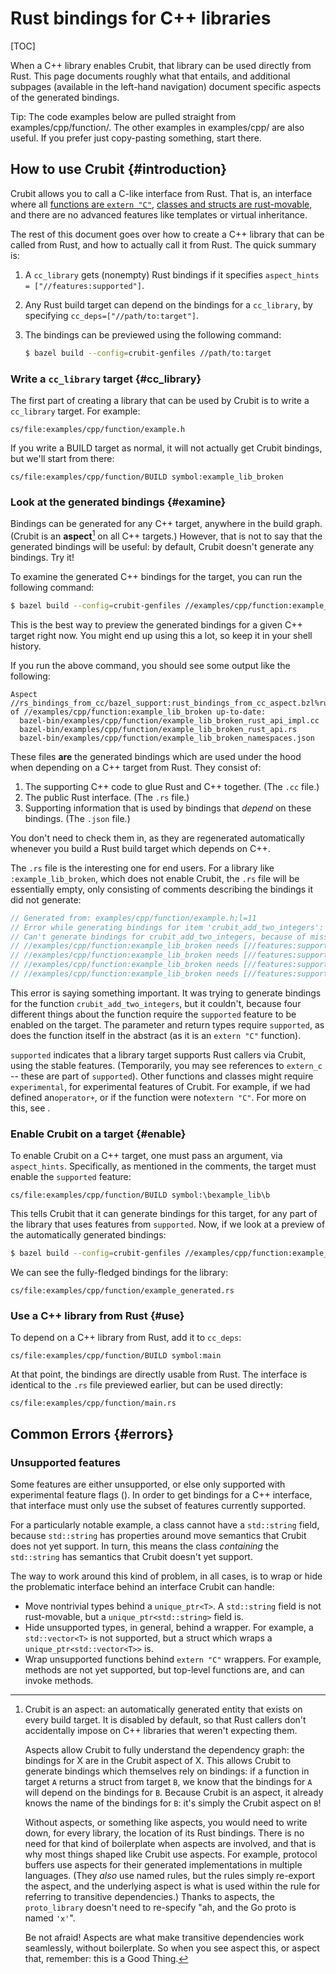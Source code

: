 # Rust bindings for C++ libraries

[TOC]

When a C++ library enables Crubit, that library can be used directly from Rust.
This page documents roughly what that entails, and additional subpages
(available in the left-hand navigation) document specific aspects of the
generated bindings.

Tip: The code examples below are pulled straight from
examples/cpp/function/. The other examples in
examples/cpp/ are also useful. If you prefer just
copy-pasting something, start there.

## How to use Crubit {#introduction}

Crubit allows you to call a C-like interface from Rust. That is, an interface
where all [functions are `extern "C"`](functions),
[classes and structs are rust-movable](classes_and_structs), and there are no
advanced features like templates or virtual inheritance.

The rest of this document goes over how to create a C++ library that can be
called from Rust, and how to actually call it from Rust. The quick summary is:

1.  A `cc_library` gets (nonempty) Rust bindings if it specifies `aspect_hints =
    ["//features:supported"]`.

2.  Any Rust build target can depend on the bindings for a `cc_library`, by
    specifying `cc_deps=["//path/to:target"]`.

3.  The bindings can be previewed using the following command:

    ```sh
    $ bazel build --config=crubit-genfiles //path/to:target
    ```

### Write a `cc_library` target {#cc_library}

The first part of creating a library that can be used by Crubit is to write a
`cc_library` target. For example:

```live-snippet
cs/file:examples/cpp/function/example.h
```

If you write a BUILD target as normal, it will not actually get Crubit bindings,
but we'll start from there:

```live-snippet
cs/file:examples/cpp/function/BUILD symbol:example_lib_broken
```

### Look at the generated bindings {#examine}

Bindings can be generated for any C++ target, anywhere in the build graph.
(Crubit is an **aspect**[^aspects] on all C++ targets.) However, that is not to
say that the generated bindings will be useful: by default, Crubit doesn't
generate any bindings. Try it!

To examine the generated C++ bindings for the target, you can run the following
command:

```sh
$ bazel build --config=crubit-genfiles //examples/cpp/function:example_lib_broken
```

This is the best way to preview the generated bindings for a given C++ target
right now. You might end up using this a lot, so keep it in your shell history.

If you run the above command, you should see some output like the following:

```
Aspect //rs_bindings_from_cc/bazel_support:rust_bindings_from_cc_aspect.bzl%rust_bindings_from_cc_aspect of //examples/cpp/function:example_lib_broken up-to-date:
  bazel-bin/examples/cpp/function/example_lib_broken_rust_api_impl.cc
  bazel-bin/examples/cpp/function/example_lib_broken_rust_api.rs
  bazel-bin/examples/cpp/function/example_lib_broken_namespaces.json
```

These files **are** the generated bindings which are used under the hood when
depending on a C++ target from Rust. They consist of:

1.  The supporting C++ code to glue Rust and C++ together. (The `.cc` file.)
2.  The public Rust interface. (The `.rs` file.)
3.  Supporting information that is used by bindings that *depend* on these
    bindings. (The `.json` file.)

You don't need to check them in, as they are regenerated automatically whenever
you build a Rust build target which depends on C++.

The `.rs` file is the interesting one for end users. For a library like `:example_lib_broken`, which does not enable Crubit, the
`.rs` file will be essentially empty, only consisting of comments describing the
bindings it did not generate:

```rust
// Generated from: examples/cpp/function/example.h;l=11
// Error while generating bindings for item 'crubit_add_two_integers':
// Can't generate bindings for crubit_add_two_integers, because of missing required features (<internal link>):
// //examples/cpp/function:example_lib_broken needs [//features:supported] for crubit_add_two_integers (return type)
// //examples/cpp/function:example_lib_broken needs [//features:supported] for crubit_add_two_integers (the type of x (parameter #0))
// //examples/cpp/function:example_lib_broken needs [//features:supported] for crubit_add_two_integers (the type of y (parameter #1))
// //examples/cpp/function:example_lib_broken needs [//features:supported] for crubit_add_two_integers (extern \"C\" function)
```

This error is saying something important. It was trying to generate bindings for
the function `crubit_add_two_integers`, but it couldn't, because four different
things about the function require the `supported` feature to be enabled on the
target. The parameter and return types require `supported`, as does the function
itself in the abstract (as it is an `extern "C"` function).

`supported` indicates that a library target supports Rust callers via Crubit,
using the stable features. (Temporarily, you may see references to `extern_c` --
these are part of `supported`). Other functions and classes might
require `experimental`, for experimental features of Crubit. For example, if we
had defined an`operator+`, or if the function were not`extern "C"`. For more on
this, see <internal link>.

### Enable Crubit on a target {#enable}

To enable Crubit on a C++ target, one must pass an argument, via `aspect_hints`.
Specifically, as mentioned in the comments, the target must enable the
`supported` feature:

```live-snippet
cs/file:examples/cpp/function/BUILD symbol:\bexample_lib\b
```

This tells Crubit that it can generate bindings for this target, for any part of
the library that uses features from `supported`. Now, if we look at a preview of
the automatically generated bindings:

```sh
$ bazel build --config=crubit-genfiles //examples/cpp/function:example_lib
```

We can see the fully-fledged bindings for the library:

```live-snippet
cs/file:examples/cpp/function/example_generated.rs
```

### Use a C++ library from Rust {#use}

To depend on a C++ library from Rust, add it to `cc_deps`:

```live-snippet
cs/file:examples/cpp/function/BUILD symbol:main
```

At that point, the bindings are directly usable from Rust. The interface is
identical to the `.rs` file previewed earlier, but can be used directly:

```live-snippet
cs/file:examples/cpp/function/main.rs
```

## Common Errors {#errors}

### Unsupported features

Some features are either unsupported, or else only supported with experimental
feature flags (<internal link>). In order to get bindings for a C++
interface, that interface must only use the subset of features currently
supported.

For a particularly notable example, a class cannot have a `std::string` field,
because `std::string` has properties around move semantics that Crubit does not
yet support. In turn, this means the class *containing* the `std::string` has
semantics that Crubit doesn't yet support.

The way to work around this kind of problem, in all cases, is to wrap or hide the problematic
interface behind an interface Crubit can handle:

*   Move nontrivial types behind a `unique_ptr<T>`. A `std::string` field is not
    rust-movable, but a `unique_ptr<std::string>` field is.
*   Hide unsupported types, in general, behind a wrapper. For example, a
    `std::vector<T>` is not supported, but a struct which wraps a
    `unique_ptr<std::vector<T>>` is.
*   Wrap unsupported functions behind `extern "C"` wrappers. For example,
    methods are not yet supported, but top-level functions are, and can invoke
    methods.

[^aspects]: Crubit is an aspect: an automatically generated entity that exists
    on every build target. It is disabled by default, so that Rust
    callers don't accidentally impose on C++ libraries that weren't
    expecting them.

    Aspects allow Crubit to fully understand the dependency graph: the
    bindings for X are in the Crubit aspect of X. This allows Crubit to
    generate bindings which themselves rely on bindings: if a function
    in target `A` returns a struct from target `B`, we know that the
    bindings for `A` will depend on the bindings for `B`. Because Crubit
    is an aspect, it already knows the name of the bindings for `B`:
    it's simply the Crubit aspect on `B`!

    Without aspects, or something like aspects, you would need to write
    down, for every library, the location of its Rust bindings. There is
    no need for that kind of boilerplate when aspects are involved, and
    that is why most things shaped like Crubit use aspects. For example,
    protocol buffers use aspects for their generated implementations in
    multiple languages. (They *also* use named rules, but the rules
    simply re-export the aspect, and the underlying aspect is what is
    used within the rule for referring to transitive dependencies.)
    Thanks to aspects, the `proto_library` doesn't need to re-specify
    "ah, and the Go proto is named `'x'`".

    Be not afraid! Aspects are what make transitive dependencies work
    seamlessly, without boilerplate. So when you see aspect this, or
    aspect that, remember: this is a Good Thing.
